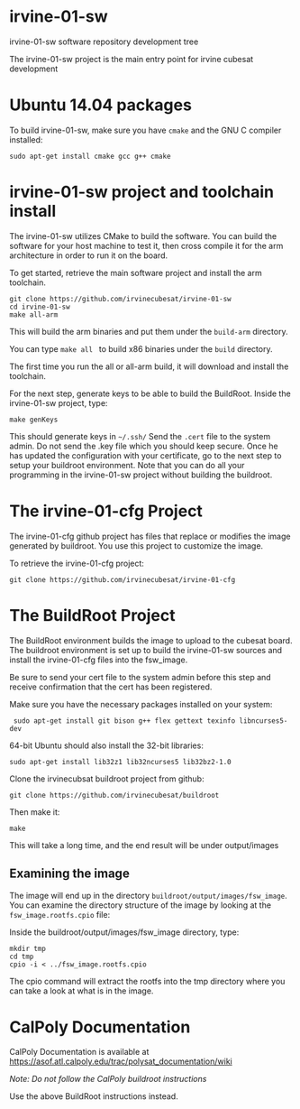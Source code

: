 # irvine-01-sw
irvine-01-sw software repository development tree

The irvine-01-sw project is the main entry point for irvine cubesat development

# Ubuntu 14.04 packages

To build irvine-01-sw, make sure you have `cmake` and the GNU C compiler installed:

```
sudo apt-get install cmake gcc g++ cmake
```

# irvine-01-sw project and toolchain install

The irvine-01-sw utilizes CMake to build the software.  You can build the
software for your host machine to test it, then cross compile it for the arm architecture in order to run it on the board.

To get started, retrieve the main software project and install the arm toolchain.
```
git clone https://github.com/irvinecubesat/irvine-01-sw
cd irvine-01-sw
make all-arm
```

This will build the arm binaries and put them under the `build-arm` directory.

You can type `make all ` to build x86 binaries under the `build` directory.

The first time you run the all or all-arm build, it will download and install
the toolchain.

For the next step, generate keys to be able to build the BuildRoot.
Inside the irvine-01-sw project, type:
```
make genKeys
```
This should generate keys in `~/.ssh/`  Send the `.cert` file to the system admin.
Do not send the .key file which you should keep secure.
Once he has updated the configuration with your certificate, go to the next
step to setup your buildroot environment.  Note that you can do all your
programming in the irvine-01-sw project without building the buildroot.

# The irvine-01-cfg Project
The irvine-01-cfg github project has files that replace or modifies the
image generated by buildroot.  You use this project to customize the image.

To retrieve the irvine-01-cfg project:

```
git clone https://github.com/irvinecubesat/irvine-01-cfg
```

# The BuildRoot Project

The BuildRoot environment builds the image to upload to the 
cubesat board.  The buildroot environment is set up to build the irvine-01-sw
sources and install the irvine-01-cfg files into the fsw_image.

Be sure to send your cert file to the system admin before this step and receive
confirmation that the cert has been registered.

Make sure you have the necessary packages installed on your system:

```
 sudo apt-get install git bison g++ flex gettext texinfo libncurses5-dev
```
64-bit Ubuntu should also install the 32-bit libraries:
```
sudo apt-get install lib32z1 lib32ncurses5 lib32bz2-1.0
```
Clone the irvinecubsat buildroot project from github:

```
git clone https://github.com/irvinecubesat/buildroot
```

Then make it:

```
make
```
This will take a long time, and the end result will be under output/images

## Examining the image
The image will end up in the directory `buildroot/output/images/fsw_image`.
You can examine the directory structure of the image by looking at the
`fsw_image.rootfs.cpio` file:

Inside the buildroot/output/images/fsw_image directory, type:
```
mkdir tmp
cd tmp
cpio -i < ../fsw_image.rootfs.cpio
```
The cpio command will extract the rootfs into the tmp directory where you
can take a look at what is in the image.

# CalPoly Documentation
CalPoly Documentation is available at https://asof.atl.calpoly.edu/trac/polysat_documentation/wiki

*Note:  Do not follow the CalPoly buildroot instructions*

Use the above BuildRoot instructions instead.
